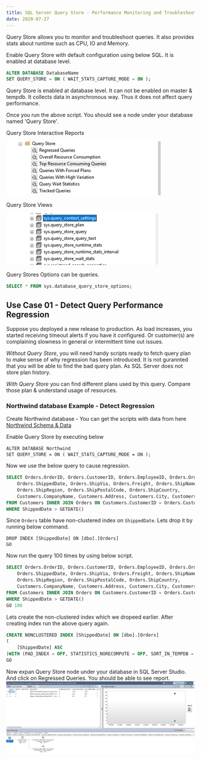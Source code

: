 ```yaml
---
title: SQL Server Query Store - Performance Monitoring and Troubleshooting Queries
date: 2020-07-27
---
```

Query Store allows you to monitor and troubleshoot queries. It also provides stats about runtime such as CPU, IO and Memory.

Enable Query Store with default configuration using below SQL. It is enabled at database level.
~~~ SQL
ALTER DATABASE DatabaseName
SET QUERY_STORE = ON ( WAIT_STATS_CAPTURE_MODE = ON );
~~~ 

Query Store is enabled at database level. It can not be enabled on master & tempdb. It collects data in asynchronous way. Thus it does not affect query performance. 

Once you run the above script. You should see a node under your database named 'Query Store'.

Query Store Interactive Reports

![Query Store View](../assets/QueryStore-Interactive-Reports-with-handy-options.png)

Query Store Views

![Query Store Views](../assets/querystore-views.png)

Query Stores Options can be queries.
~~~ SQL
SELECT * FROM sys.database_query_store_options;
~~~
## Use Case 01 - Detect Query Performance Regression

Suppose you deployed a new release to production. As load increases, you started receiving timeout alerts if you have it configured. Or customer(s) are complaining slowness in general or intermittent time out issues.

_Without Query Store_, you will need handy scripts ready to fetch query plan to make sense of why regression has been introduced. It is not gurannted that you will be able to find the bad query plan. As SQL Server does not store plan history.  

_With Query Store_ you can find different plans used by this query. Compare those plan & understand usage of resources. 

### Northwind database Example - Detect Regression

Create Northwind database - You can get the scripts with data from here [Northwind Schema & Data](https://github.com/microsoft/sql-server-samples/blob/master/samples/databases/northwind-pubs/instnwnd.sql)

Enable Query Store by executing below
~~~
ALTER DATABASE Northwind
SET QUERY_STORE = ON ( WAIT_STATS_CAPTURE_MODE = ON );
~~~

Now we use the below query to cause regression.

~~~ SQL 
SELECT Orders.OrderID, Orders.CustomerID, Orders.EmployeeID, Orders.OrderDate, Orders.RequiredDate, 
	Orders.ShippedDate, Orders.ShipVia, Orders.Freight, Orders.ShipName, Orders.ShipAddress, Orders.ShipCity, 
	Orders.ShipRegion, Orders.ShipPostalCode, Orders.ShipCountry, 
	Customers.CompanyName, Customers.Address, Customers.City, Customers.Region, Customers.PostalCode, Customers.Country
FROM Customers INNER JOIN Orders ON Customers.CustomerID = Orders.CustomerID
WHERE ShippedDate > GETDATE()
~~~

Since `Orders` table have non-clustered index on `ShippedDate`. Lets drop it by running below command.

~~~
DROP INDEX [ShippedDate] ON [dbo].[Orders]
GO
~~~

Now run the query 100 times by using below script.

~~~ SQL 
SELECT Orders.OrderID, Orders.CustomerID, Orders.EmployeeID, Orders.OrderDate, Orders.RequiredDate, 
	Orders.ShippedDate, Orders.ShipVia, Orders.Freight, Orders.ShipName, Orders.ShipAddress, Orders.ShipCity, 
	Orders.ShipRegion, Orders.ShipPostalCode, Orders.ShipCountry, 
	Customers.CompanyName, Customers.Address, Customers.City, Customers.Region, Customers.PostalCode, Customers.Country
FROM Customers INNER JOIN Orders ON Customers.CustomerID = Orders.CustomerID
WHERE ShippedDate > GETDATE()
GO 100
~~~
  
Lets create the non-clustered index which we dropeed earlier. After creating index run the above query again.

~~~ SQL
CREATE NONCLUSTERED INDEX [ShippedDate] ON [dbo].[Orders]
(
	[ShippedDate] ASC
)WITH (PAD_INDEX = OFF, STATISTICS_NORECOMPUTE = OFF, SORT_IN_TEMPDB = OFF, DROP_EXISTING = OFF, ONLINE = OFF, ALLOW_ROW_LOCKS = ON, ALLOW_PAGE_LOCKS = ON, OPTIMIZE_FOR_SEQUENTIAL_KEY = OFF) ON [PRIMARY]
GO
~~~

Now expan Query Store node under your database in SQL Server Studio. And click on Regressed Queries. You should be able to see report.
![Regressed Queries Report](../assets/regressed-queries.png)




